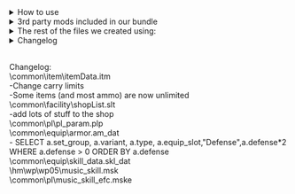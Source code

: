 <details>
<summary>How to use</summary>
  
- Download this repo and add the files to "[...]\Steam\steamapps\common\Monster Hunter World"
- That's it, you can start the game and all mods will be loaded  
</details>

<details>
<summary>3rd party mods included in our bundle</summary>
  
- Stracker's Loader - https://www.nexusmods.com/monsterhunterworld/mods/1982
- Performance Booster and Plugin Extender - https://www.nexusmods.com/monsterhunterworld/mods/3473
- Camera Zoom - https://www.nexusmods.com/monsterhunterworld/mods/790
- No Rain - https://www.nexusmods.com/monsterhunterworld/mods/75
- Skippable Cutscenes - https://www.nexusmods.com/monsterhunterworld/mods/5540
- Guiding Lands Gathering Indicator - https://www.nexusmods.com/monsterhunterworld/mods/1986
- Easier to spot Guiding Lands Gathering Spots - https://www.nexusmods.com/monsterhunterworld/mods/1972
- All Monster Drops Increased - https://www.nexusmods.com/monsterhunterworld/mods/6556
- Sharpening finish sound replacement__Nice Meme - https://www.nexusmods.com/monsterhunterworld/mods/345
</details>

<details>
<summary>The rest of the files we created using:</summary>  

- The rest of the files we created using
- https://github.com/Synthlight/MHW-Editor
- https://github.com/Synthlight/MHW-Editor/wiki
- https://www.nexusmods.com/monsterhunterworld/mods/411
- oo2core_8_win64.dll (got a backup on Google-Drive)
</details>

<details>
<summary>Changelog</summary>

  <details>
  <summary>Changelog</summary>
  
  </details>

</details>


<br>Changelog:
<br>\common\item\itemData.itm
<br>-Change carry limits
<br>-Some items (and most ammo) are now unlimited
<br>\common\facility\shopList.slt
<br>-add lots of stuff to the shop
<br>\common\pl\pl_param.plp
<br>\common\equip\armor.am_dat
<br>- SELECT a.set_group, a.variant, a.type, a.equip_slot,"Defense",a.defense*2 WHERE a.defense > 0 ORDER BY a.defense
<br>\common\equip\skill_data.skl_dat
<br>\hm\wp\wp05\music_skill.msk
<br>\common\pl\music_skill_efc.mske
